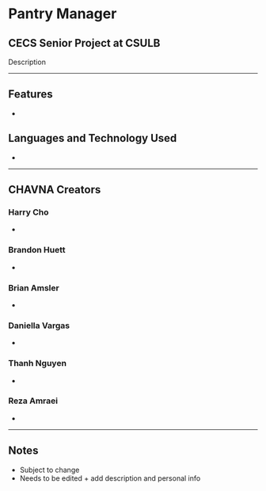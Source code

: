# Pantry Manager
## CECS Senior Project at CSULB

Description

---
## Features
- 

## Languages and Technology Used
- 

---
## CHAVNA Creators
### Harry Cho
- 
### Brandon Huett
- 
### Brian Amsler
- 
### Daniella Vargas
- 
### Thanh Nguyen
- 
### Reza Amraei
- 

---
## Notes
- Subject to change
- Needs to be edited + add description and personal info
